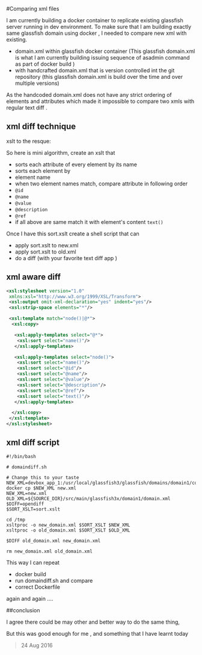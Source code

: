 #Comparing xml files


I am currently building a docker container to replicate existing glassfish server running in dev environment. 
To make sure that I am building exactly same glassfish domain using docker , I needed to compare new xml with  existing.

- domain.xml within glassfish docker container (This glassfish domain.xml is what I am currently building issuing sequence of asadmin command as part of docker build )
- with handcrafted domain.xml that is version controlled int the git repository (this glassfish domain.xml is build over the time and over multiple versions)


As the handcoded domain.xml does not have any strict ordering of elements and attributes which made it impossible to compare two xmls with regular text diff .


## xml diff technique

xslt to the resque:

So here is mini algorithm,
create an xslt that 
- sorts each attribute of every element by its name
- sorts each element by 
 - element name
 - when two element names match, compare attribute in following order
  - `@id`
  - `@name`
  - `@value`
  - `@description`
  - `@ref`
  - if all above are same match it with element's content  `text()`

Once I have this sort.xslt create a shell script that can
- apply sort.xslt to new.xml
- apply sort.xslt to old.xml
- do a diff (with your favorite text diff app )


## xml aware diff  
~~~~xml
<xsl:stylesheet version="1.0"
 xmlns:xsl="http://www.w3.org/1999/XSL/Transform">
 <xsl:output omit-xml-declaration="yes" indent="yes"/>
 <xsl:strip-space elements="*"/>

 <xsl:template match="node()|@*">
  <xsl:copy>

   <xsl:apply-templates select="@*">
    <xsl:sort select="name()"/>
   </xsl:apply-templates>

   <xsl:apply-templates select="node()">
    <xsl:sort select="name()"/>
    <xsl:sort select="@id"/>
    <xsl:sort select="@name"/>
    <xsl:sort select="@value"/>
    <xsl:sort select="@description"/>
    <xsl:sort select="@ref"/>
    <xsl:sort select="text()"/>
   </xsl:apply-templates>

  </xsl:copy>
 </xsl:template>
</xsl:stylesheet>
~~~~

## xml diff script

~~~~shell
#!/bin/bash

# domaindiff.sh

# Change this to your taste
NEW_XML=devbox_app_1:/usr/local/glassfish3/glassfish/domains/domain1/config/domain.xml
docker cp $NEW_XML new.xml
NEW_XML=new.xml
OLD_XML=${SOURCE_DIR}/src/main/glassfish3x/domain1/domain.xml
$DIFF=opendiff
$SORT_XSLT=sort.xslt

cd /tmp
xsltproc -o new_domain.xml $SORT_XSLT $NEW_XML
xsltproc -o old_domain.xml $SORT_XSLT $OLD_XML

$DIFF old_domain.xml new_domain.xml

rm new_domain.xml old_domain.xml

~~~~

This way I can repeat 

* docker build
* run domaindiff.sh and compare
* correct Dockerfile

again and again ....

##conclusion

I agree there could be may other and better way to do the same thing,

But this was good enough for me ,
and something that I have learnt today

>24 Aug 2016

